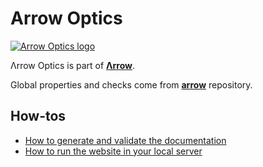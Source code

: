 # Arrow Optics

[![Arrow Optics logo](https://github.com/arrow-kt/arrow-site/tree/master/docs/img/optics/arrow-optics-brand-sidebar.svg)](https://arrow-kt.io)

Λrrow Optics is part of [**Λrrow**](https://arrow-kt.io).

Global properties and checks come from [**arrow**](https://github.com/arrow-kt/arrow) repository.

## How-tos

* [How to generate and validate the documentation](https://github.com/arrow-kt/arrow/blob/master/docs/libraries/how-to-generate-and-validate-documentation.md)
* [How to run the website in your local server](https://github.com/arrow-kt/arrow/blob/master/docs/libraries/how-to-run-the-website-in-your-local-server.md)
